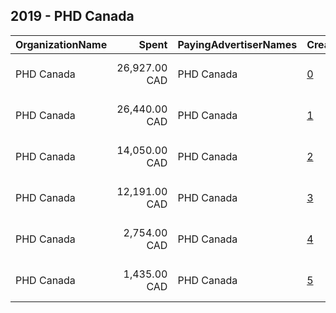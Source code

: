 ## 2019 - PHD Canada 
|OrganizationName|Spent|PayingAdvertiserNames|CreativeUrls|Impressions|Genders|AgeBrackets|CountryCodes|BillingAddresses|CandidateBallotInformation|
|:---|---:|:---|:---|---:|:---|:---|:---|:---|:---|
|PHD Canada|26,927.00 CAD|PHD Canada|[0](https://www.snap.com/political-ads/asset/b3c3d9eb9001158664eb6b5e5df00a964e2ac4acd9a7dcb48e43fdc6439df536?mediaType=mp4)|13,426,964||19-34|canada|"96 Spadina Avenue, Suite 700,Toronto,M5V2J6,CA"||
|PHD Canada|26,440.00 CAD|PHD Canada|[1](https://www.snap.com/political-ads/asset/6c75bbe8f906a9bb92bd931d5a9bdaf16cb410a3ead5ac9fdf20dfd2572b8c14?mediaType=mp4)|13,189,914||19-34|canada|"96 Spadina Avenue, Suite 700,Toronto,M5V2J6,CA"||
|PHD Canada|14,050.00 CAD|PHD Canada|[2](https://www.snap.com/political-ads/asset/2b864594c4fa9c9230cf031b43bcac0f3c0d8e46fe6c148aef028345538f91a1?mediaType=mp4)|7,037,018||19-34|canada|"96 Spadina Avenue, Suite 700,Toronto,M5V2J6,CA"||
|PHD Canada|12,191.00 CAD|PHD Canada|[3](https://www.snap.com/political-ads/asset/2cc31e987cc2b2bc16231beae843f9b9e864a0bf454a6d45982bbc8ad2c03353?mediaType=mp4)|6,105,137||19-34|canada|"96 Spadina Avenue, Suite 700,Toronto,M5V2J6,CA"||
|PHD Canada|2,754.00 CAD|PHD Canada|[4](https://www.snap.com/political-ads/asset/46aa4f76bbb1d447ce00ce17fcf1e22055c7f28da29ee6b19a6bcde0a2552ebf?mediaType=mp4)|1,390,954||19-34|canada|"96 Spadina Avenue, Suite 700,Toronto,M5V2J6,CA"||
|PHD Canada|1,435.00 CAD|PHD Canada|[5](https://www.snap.com/political-ads/asset/15e6c57b45fcb4116fa40a7a0e0b0e7eaea16b5359912cd79d8b0308c30cde41?mediaType=mp4)|735,567||19-34|canada|"96 Spadina Avenue, Suite 700,Toronto,M5V2J6,CA"||
